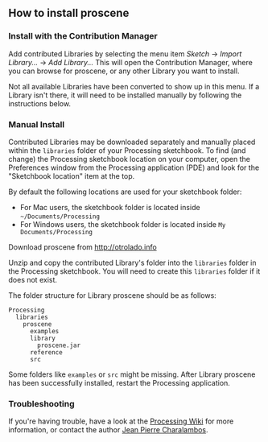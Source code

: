 ## How to install proscene

### Install with the Contribution Manager

Add contributed Libraries by selecting the menu item _Sketch_ → _Import Library..._ → _Add Library..._ This will open the Contribution Manager, where you can browse for proscene, or any other Library you want to install.

Not all available Libraries have been converted to show up in this menu. If a Library isn't there, it will need to be installed manually by following the instructions below.

### Manual Install

Contributed Libraries may be downloaded separately and manually placed within the `libraries` folder of your Processing sketchbook. To find (and change) the Processing sketchbook location on your computer, open the Preferences window from the Processing application (PDE) and look for the "Sketchbook location" item at the top.

By default the following locations are used for your sketchbook folder: 
  * For Mac users, the sketchbook folder is located inside `~/Documents/Processing` 
  * For Windows users, the sketchbook folder is located inside `My Documents/Processing`

Download proscene from http://otrolado.info

Unzip and copy the contributed Library's folder into the `libraries` folder in the Processing sketchbook. You will need to create this `libraries` folder if it does not exist.

The folder structure for Library proscene should be as follows:

```
Processing
  libraries
    proscene
      examples
      library
        proscene.jar
      reference
      src
```
             
Some folders like `examples` or `src` might be missing. After Library proscene has been successfully installed, restart the Processing application.

### Troubleshooting

If you're having trouble, have a look at the [Processing Wiki](https://github.com/processing/processing/wiki/How-to-Install-a-Contributed-Library) for more information, or contact the author [Jean Pierre Charalambos](http://otrolado.info).
